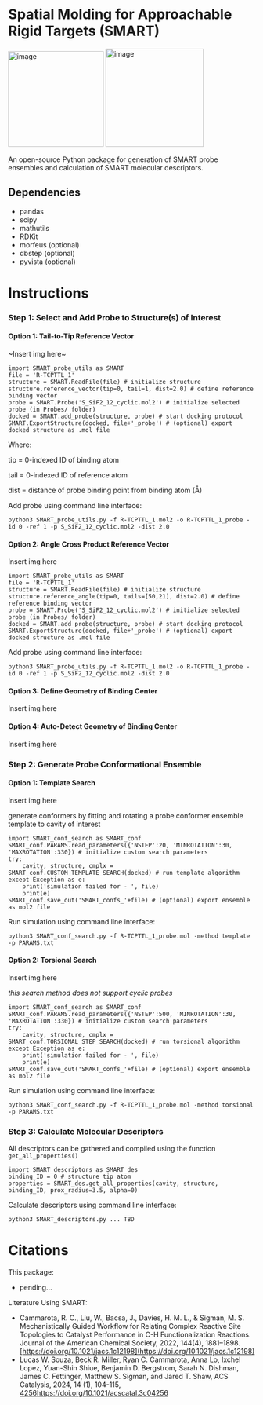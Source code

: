 # Spatial Molding for Approachable Rigid Targets (SMART)
<img width="195" alt="image" src="https://github.com/SigmanGroup/SMART-molecular-descriptors/assets/84196711/6da48469-0a27-4084-bf85-a8d474757127"> <img width="200" alt="image" src="https://github.com/SigmanGroup/SMART-molecular-descriptors/assets/84196711/84905748-9780-4411-a9cb-8d97dcc63e2a">

An open-source Python package for generation of SMART probe ensembles and calculation of SMART molecular descriptors.

## Dependencies
- pandas
- scipy
- mathutils
- RDKit
- morfeus (optional)
- dbstep (optional)
- pyvista (optional)
  
# Instructions
### Step 1: Select and Add Probe to Structure(s) of Interest
#### Option 1: Tail-to-Tip Reference Vector
~Insert img here~
```
import SMART_probe_utils as SMART
file = 'R-TCPTTL_1'
structure = SMART.ReadFile(file) # initialize structure
structure.reference_vector(tip=0, tail=1, dist=2.0) # define reference binding vector
probe = SMART.Probe('S_SiF2_12_cyclic.mol2') # initialize selected probe (in Probes/ folder)
docked = SMART.add_probe(structure, probe) # start docking protocol
SMART.ExportStructure(docked, file+'_probe') # (optional) export docked structure as .mol file
```
Where:

tip = 0-indexed ID of binding atom

tail = 0-indexed ID of reference atom

dist = distance of probe binding point from binding atom (Å)

Add probe using command line interface:
```
python3 SMART_probe_utils.py -f R-TCPTTL_1.mol2 -o R-TCPTTL_1_probe -id 0 -ref 1 -p S_SiF2_12_cyclic.mol2 -dist 2.0
```
#### Option 2: Angle Cross Product Reference Vector
Insert img here
```
import SMART_probe_utils as SMART
file = 'R-TCPTTL_1'
structure = SMART.ReadFile(file) # initialize structure
structure.reference_angle(tip=0, tails=[50,21], dist=2.0) # define reference binding vector
probe = SMART.Probe('S_SiF2_12_cyclic.mol2') # initialize selected probe (in Probes/ folder)
docked = SMART.add_probe(structure, probe) # start docking protocol
SMART.ExportStructure(docked, file+'_probe') # (optional) export docked structure as .mol file
```
Add probe using command line interface:
```
python3 SMART_probe_utils.py -f R-TCPTTL_1.mol2 -o R-TCPTTL_1_probe -id 0 -ref 1 -p S_SiF2_12_cyclic.mol2 -dist 2.0
```
#### Option 3: Define Geometry of Binding Center
Insert img here

#### Option 4: Auto-Detect Geometry of Binding Center
Insert img here

### Step 2: Generate Probe Conformational Ensemble
#### Option 1: Template Search
Insert img here

generate conformers by fitting and rotating a probe conformer ensemble template to cavity of interest
```
import SMART_conf_search as SMART_conf
SMART_conf.PARAMS.read_parameters({'NSTEP':20, 'MINROTATION':30, 'MAXROTATION':330}) # initialize custom search parameters
try:
    cavity, structure, cmplx = SMART_conf.CUSTOM_TEMPLATE_SEARCH(docked) # run template algorithm
except Exception as e:
    print('simulation failed for - ', file)
    print(e)
SMART_conf.save_out('SMART_confs_'+file) # (optional) export ensemble as mol2 file
```
Run simulation using command line interface:
```
python3 SMART_conf_search.py -f R-TCPTTL_1_probe.mol -method template -p PARAMS.txt
```
#### Option 2: Torsional Search
Insert img here

*this search method does not support cyclic probes*
```
import SMART_conf_search as SMART_conf
SMART_conf.PARAMS.read_parameters({'NSTEP':500, 'MINROTATION':30, 'MAXROTATION':330}) # initialize custom search parameters
try:
    cavity, structure, cmplx = SMART_conf.TORSIONAL_STEP_SEARCH(docked) # run torsional algorithm
except Exception as e:
    print('simulation failed for - ', file)
    print(e)
SMART_conf.save_out('SMART_confs_'+file) # (optional) export ensemble as mol2 file
```
Run simulation using command line interface:
```
python3 SMART_conf_search.py -f R-TCPTTL_1_probe.mol -method torsional -p PARAMS.txt
```
### Step 3: Calculate Molecular Descriptors
All descriptors can be gathered and compiled using the function ```get_all_properties()```
```
import SMART_descriptors as SMART_des
binding_ID = 0 # structure tip atom
properties = SMART_des.get_all_properties(cavity, structure, binding_ID, prox_radius=3.5, alpha=0)
```
Calculate descriptors using command line interface:
```
python3 SMART_descriptors.py ... TBD
```
# Citations
This package:
- pending...

Literature Using SMART:
- Cammarota, R. C., Liu, W., Bacsa, J., Davies, H. M. L., & Sigman, M. S. Mechanistically Guided Workflow for Relating Complex Reactive Site Topologies to Catalyst Performance in C-H Functionalization Reactions. Journal of the American Chemical Society, 2022, 144(4), 1881–1898. [https://doi.org/10.1021/jacs.1c12198](https://doi.org/10.1021/jacs.1c12198)
- Lucas W. Souza, Beck R. Miller, Ryan C. Cammarota, Anna Lo, Ixchel Lopez, Yuan-Shin Shiue, Benjamin D. Bergstrom, Sarah N. Dishman, James C. Fettinger, Matthew S. Sigman, and Jared T. Shaw, ACS Catalysis, 2024, 14 (1), 104-115, [4256](https://doi.org/10.1021/acscatal.3c04256)https://doi.org/10.1021/acscatal.3c04256
